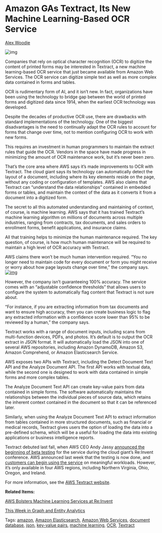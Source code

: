 # Amazon GAs Textract, Its New Machine Learning-Based OCR Service

[Alex Woodie](https://www.datanami.com/author/alex/)

![img](https://2s7gjr373w3x22jf92z99mgm5w-wpengine.netdna-ssl.com/wp-content/uploads/2019/06/document_shutterstock_pling-300x206.jpg)

Companies that rely on optical character recognition (OCR) to digitize the content of printed forms may be interested in Textract, a new machine learning-based OCR service that just became available from Amazon Web Services. The OCR service can digitize simple text as well as more complex data contained in forms and tables.

OCR is rudimentary form of AI, and it isn’t new. In fact, organizations have been using the technology to bridge gap between the world of printed forms and digitized data since 1914, when the earliest OCR technology was developed.

Despite the decades of productive OCR use, there are drawbacks with standard implementations of the technology. One of the biggest disadvantages is the need to continually adapt the OCR rules to account for forms that change over time, not to mention configuring OCR to work with new forms.

This requires an investment in human programmers to maintain the extract rules that guide the OCR. Vendors in the space have made progress in minimizing the amount of OCR maintenance work, but it’s never been zero.

That’s the core area where AWS says it’s made improvements to OCR with Textract. The cloud giant says its technology can automatically detect the layout of a document, including where its key elements reside on the page, without any coding or configuration of templates. AWS also claims that Textract can “understand the data relationships” contained in embedded forms or tables, and maintain the context of the data as it converts it from a document into a digitized form.

The secret to all this automated understanding and maintaining of context, of course, is machine learning. AWS says that it has trained Textract’s machine learning algorithm on millions of documents across multiple industries, ranging from contracts, tax documents, and sales orders to enrollment forms, benefit applications, and insurance claims.

All that training helps to minimize the human maintenance required. The key question, of course, is how much human maintenance will be required to maintain a high level of OCR accuracy with Textract.

AWS claims there won’t be much human intervention required. “You no longer need to maintain code for every document or form you might receive or worry about how page layouts change over time,” the company says.[![img](https://2s7gjr373w3x22jf92z99mgm5w-wpengine.netdna-ssl.com/wp-content/uploads/2018/09/AWS.png)](https://2s7gjr373w3x22jf92z99mgm5w-wpengine.netdna-ssl.com/wp-content/uploads/2018/09/AWS.png)

However, the company isn’t guaranteeing 100% accuracy. The service comes with an “adjustable confidence thresholds” that allows users to configure the system to automatically flag content that Textract is not sure about.

“For instance, if you are extracting information from tax documents and want to ensure high accuracy, then you can create business logic to flag any extracted information with a confidence score lower than 95% to be reviewed by a human,” the company says.

Textract works with a range of document inputs, including scans from multi-function devices, PDFs, and photos. It’s default is to output the OCR extract in JSON format. It will automatically load the JSON into one of several AWS repositories, including Amazon DynamoDB, Amazon S3, Amazon Comprehend, or Amazon Elasticsearch Service.

AWS exposes two APIs with Textract, including the Detect Document Text API and the Analyze Document API. The first API works with textual data, while the second one is designed to work with data contained in simple forms and more complex tables.

The Analyze Document Text API can create key-value pairs from data contained in simple forms. The software automatically maintains the relationships between the individual pieces of source data, which retains the inherent context contained in the document so that it can be referenced later.

Similarly, when using the Analyze Document Text API to extract information from tables contained in more structured documents, such as financial or medical records, Textract gives users the option of loading the data into a pre-defined schema, which will be a useful for loading the data into existing applications or business intelligence reports.

Textract debuted last fall, when AWS CEO Andy Jassy [announced the beginning of beta testing](https://www.datanami.com/2018/11/28/aws-bolsters-machine-learning-services-at-reinvent/) for the service during the cloud giant’s Re:Invent conference. AWS announced last week that the testing is now done, and [customers can begin using the service](https://aws.amazon.com/about-aws/whats-new/2019/05/amazon-textract-now-generally-available/) on meaningful workloads. However, it’s only available in four AWS regions, including Northern Virginia, Ohio, Oregon, and Ireland.

For more information, see the [AWS Textract website](https://aws.amazon.com/textract).

**Related Items:**

[AWS Bolsters Machine Learning Services at Re:Invent](https://www.datanami.com/2018/11/28/aws-bolsters-machine-learning-services-at-reinvent/)

[This Week in Graph and Entity Analytics](https://www.datanami.com/2016/12/07/week-graph-entity-analytics/)

Tags: [amazon](https://www.datanami.com/tag/amazon-2/), [Amazon Elasticsearch](https://www.datanami.com/tag/amazon-elasticsearch/), [Amazon Web Services](https://www.datanami.com/tag/amazon-web-services/), [document database](https://www.datanami.com/tag/document-database/), [json](https://www.datanami.com/tag/json/), [key-value pairs](https://www.datanami.com/tag/key-value-pairs/), [machine learning](https://www.datanami.com/tag/machine-learning/), [OCR](https://www.datanami.com/tag/ocr/), [Textract](https://www.datanami.com/tag/textract/)